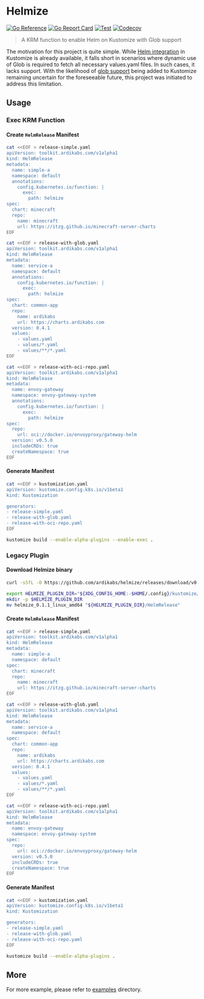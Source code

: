 # Helmize

[![Go Reference](https://pkg.go.dev/badge/github.com/ardikabs/helmize.svg)](https://pkg.go.dev/github.com/ardikabs/helmize)
[![Go Report Card](https://goreportcard.com/badge/github.com/ardikabs/helmize)](https://goreportcard.com/report/github.com/ardikabs/helmize)
[![Test](https://github.com/ardikabs/helmize/actions/workflows/test.yaml/badge.svg?branch=main)](https://github.com/ardikabs/helmize/actions/workflows/test.yaml)
[![Codecov](https://codecov.io/gh/ardikabs/helmize/branch/main/graph/badge.svg)](https://codecov.io/gh/ardikabs/helmize)

> A KRM function to enable Helm on Kustomize with Glob support

The motivation for this project is quite simple. While [Helm integration](https://kubectl.docs.kubernetes.io/references/kustomize/builtins/#_helmchartinflationgenerator_) in Kustomize is already available, it falls short in scenarios where dynamic use of Glob is required to fetch all necessary values.yaml files. In such cases, it lacks support.
With the likelihood of [glob support](https://github.com/kubernetes-sigs/kustomize/issues/119) being added to Kustomize remaining uncertain for the foreseeable future, this project was initiated to address this limitation.

## Usage

### Exec KRM Function

#### Create `HelmRelease` Manifest

```bash
cat <<EOF > release-simple.yaml
apiVersion: toolkit.ardikabs.com/v1alpha1
kind: HelmRelease
metadata:
  name: simple-a
  namespace: default
  annotations:
    config.kubernetes.io/function: |
      exec:
        path: helmize
spec:
  chart: minecraft
  repo:
    name: minecraft
    url: https://itzg.github.io/minecraft-server-charts
EOF

cat <<EOF > release-with-glob.yaml
apiVersion: toolkit.ardikabs.com/v1alpha1
kind: HelmRelease
metadata:
  name: service-a
  namespace: default
  annotations:
    config.kubernetes.io/function: |
      exec:
        path: helmize
spec:
  chart: common-app
  repo:
    name: ardikabs
    url: https://charts.ardikabs.com
  version: 0.4.1
  values:
    - values.yaml
    - values/*.yaml
    - values/**/*.yaml
EOF

cat <<EOF > release-with-oci-repo.yaml
apiVersion: toolkit.ardikabs.com/v1alpha1
kind: HelmRelease
metadata:
  name: envoy-gateway
  namespace: envoy-gateway-system
  annotations:
    config.kubernetes.io/function: |
      exec:
        path: helmize
spec:
  repo:
    url: oci://docker.io/envoyproxy/gateway-helm
  version: v0.5.0
  includeCRDs: true
  createNamespace: true
EOF
```

#### Generate Manifest

```bash
cat <<EOF > kustomization.yaml
apiVersion: kustomize.config.k8s.io/v1beta1
kind: Kustomization

generators:
- release-simple.yaml
- release-with-glob.yaml
- release-with-oci-repo.yaml
EOF

kustomize build --enable-alpha-plugins --enable-exec .
```

### Legacy Plugin

#### Download Helmize binary

```bash
curl -sSfL -O https://github.com/ardikabs/helmize/releases/download/v0.1.1/helmize_0.1.1_linux_amd64

export HELMIZE_PLUGIN_DIR="${XDG_CONFIG_HOME:-$HOME/.config}/kustomize/plugin/toolkit.ardikabs.com/v1alpha1/helmrelease"
mkdir -p $HELMIZE_PLUGIN_DIR
mv helmize_0.1.1_linux_amd64 "${HELMIZE_PLUGIN_DIR}/HelmRelease"
```

#### Create `HelmRelease` Manifest

```bash
cat <<EOF > release-simple.yaml
apiVersion: toolkit.ardikabs.com/v1alpha1
kind: HelmRelease
metadata:
  name: simple-a
  namespace: default
spec:
  chart: minecraft
  repo:
    name: minecraft
    url: https://itzg.github.io/minecraft-server-charts
EOF

cat <<EOF > release-with-glob.yaml
apiVersion: toolkit.ardikabs.com/v1alpha1
kind: HelmRelease
metadata:
  name: service-a
  namespace: default
spec:
  chart: common-app
  repo:
    name: ardikabs
    url: https://charts.ardikabs.com
  version: 0.4.1
  values:
    - values.yaml
    - values/*.yaml
    - values/**/*.yaml
EOF

cat <<EOF > release-with-oci-repo.yaml
apiVersion: toolkit.ardikabs.com/v1alpha1
kind: HelmRelease
metadata:
  name: envoy-gateway
  namespace: envoy-gateway-system
spec:
  repo:
    url: oci://docker.io/envoyproxy/gateway-helm
  version: v0.5.0
  includeCRDs: true
  createNamespace: true
EOF
```

#### Generate Manifest

```bash
cat <<EOF > kustomization.yaml
apiVersion: kustomize.config.k8s.io/v1beta1
kind: Kustomization

generators:
- release-simple.yaml
- release-with-glob.yaml
- release-with-oci-repo.yaml
EOF

kustomize build --enable-alpha-plugins .
```

## More

For more example, please refer to [examples](./examples) directory.
